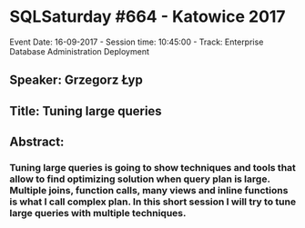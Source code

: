# SQLSaturday #664 - Katowice 2017
Event Date: 16-09-2017 - Session time: 10:45:00 - Track: Enterprise Database Administration  Deployment
## Speaker: Grzegorz Łyp
## Title: Tuning large queries
## Abstract:
### Tuning large queries is going to show techniques and tools that allow to find optimizing solution when query plan is large. Multiple joins, function calls, many views and inline functions is what I call complex plan. In this short session I will try to tune large queries with multiple techniques.
